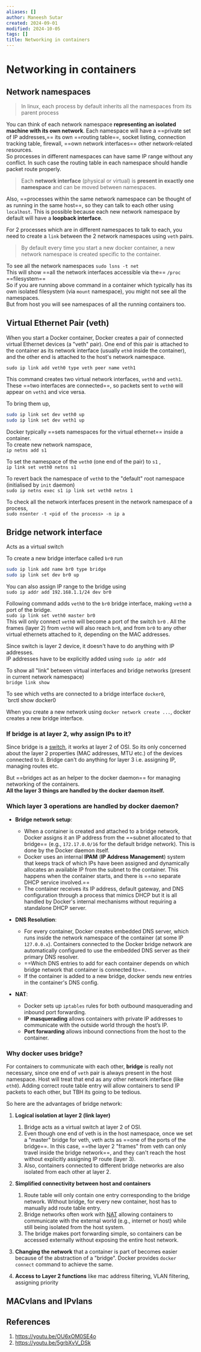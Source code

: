```yaml
---
aliases: []
author: Maneesh Sutar
created: 2024-09-01
modified: 2024-10-05
tags: []
title: Networking in containers
---
```


# Networking in containers

## Network namespaces

 > 
 > In linux, each process by default inherits all the namespaces from its parent process

You can think of each network namespace **representing an isolated machine with its own network**. Each namespace will have a ==private set of IP addresses,== its own ==routing table==, socket listing, connection tracking table, firewall, ==own network interfaces== other network-related resources.  
So processes in different namespaces can have same IP range without any conflict. In such case the routing table in each namespace should handle packet route properly.

 > 
 > Each **network interface** (physical or virtual) is **present in exactly one namespace** and can be moved between namespaces.

Also, ==processes within the same network namespace can be thought of as running in the same host==, so they can talk to each other using `localhost`. This is possible because each new network namespace by default will have a **loopback interface**.

For 2 processes which are in different namespaces to talk to each, you need to create a `link` between the 2 network namespaces using `veth` pairs.

 > 
 > By default every time you start a new docker container, a new network namespace is created specific to the container.

To see all the network namespaces `sudo lsns -t net`  
This will show ==all the network interfaces accessible via the== `/proc` ==filesystem==  
So if you are running above command in a container which typically has its own isolated filesystem (via `mount` namespace), you might not see all the namespaces.  
But from host you will see namespaces of all the running containers too.

## Virtual Ethernet Pair (veth)

When you start a Docker container, Docker creates a pair of connected virtual Ethernet devices (a "veth" pair). One end of this pair is attached to the container as its network interface (usually `eth0` inside the container), and the other end is attached to the host's network namespace.

`sudo ip link add veth0 type veth peer name veth1`

This command creates two virtual network interfaces, `veth0` and `veth1`. These ==two interfaces are connected==, so packets sent to `veth0` will appear on `veth1` and vice versa.

To bring them up,

````bash
sudo ip link set dev veth0 up
sudo ip link set dev veth1 up
````

Docker typically ==sets namespaces for the virtual ethernet== inside a container.  
To create new network namspace,  
`ip netns add s1`

To set the namespace of the `veth0` (one end of the pair) to `s1` ,  
`ip link set veth0 netns s1`

To revert back the namespace of `veth0` to the "default" root namespace (initialised by `init` daemon)  
`sudo ip netns exec s1 ip link set veth0 netns 1`

To check all the network interfaces present in the network namespace of a process,  
`sudo nsenter -t <pid of the process> -n ip a`

## Bridge network interface

Acts as a virtual switch

To create a new bridge interface called `br0` run

````bash
sudo ip link add name br0 type bridge 
sudo ip link set dev br0 up
````

You can also assign IP range to the bridge using  
`sudo ip addr add 192.168.1.1/24 dev br0`

Following command adds `veth0` to the `br0` bridge interface, making `veth0` a port of the bridge.  
`sudo ip link set veth0 master br0`  
This will only connect `veth0` will become a port of the switch `br0` . All the frames (layer 2) from `veth0` will also reach `br0`, and from `br0` to any other virtual ethernets attached to it, depending on the MAC addresses.

Since switch is layer 2 device, it doesn't have to do anything with IP addresses.  
IP addresses have to be explicitly added using `sudo ip addr add`

To show all "link" between virtual interfaces and bridge networks (present in current network namespace)  
`bridge link show`

To see which veths are connected to a bridge interface `docker0`,  
\`brctl show docker0

When you create a new network using  `docker network create ...`, docker creates a new bridge interface.

### If bridge is at layer 2, why assign IPs to it?

Since bridge is a [switch](../ComputerNetworking/network_devices.md), it works at layer 2 of OSI. So its only concerned about the layer 2 properties (MAC addresses, MTU etc.) of  the devices connected to it.  Bridge can't do anything for layer 3 i.e. assigning IP, managing routes etc.

But ==bridges act as an helper to the docker daemon== for managing networking of the containers.  
**All the layer 3 things are handled by the docker daemon itself.**

### Which layer 3 operations are handled by docker daemon?

* **Bridge network setup**:
  
  * When a container is created and attached to a bridge network, Docker assigns it an IP address from the ==subnet allocated to that bridge== (e.g., `172.17.0.0/16` for the default bridge network). This is done by the Docker daemon itself.
  * Docker uses an internal **IPAM** (**IP Address Management**) system that keeps track of which IPs have been assigned and dynamically allocates an available IP from the subnet to the container. This happens when the container starts, and there is ==no separate DHCP service involved.==
  * The container receives its IP address, default gateway, and DNS configuration through a process that mimics DHCP but it is all handled by Docker's internal mechanisms without requiring a standalone DHCP server.
* **DNS Resolution**:
  
  * For every container, Docker creates embedded DNS server, which runs inside the network namespace of the container (at some IP `127.0.0.x`). Containers connected to the Docker bridge network are automatically configured to use the embedded DNS server as their primary DNS resolver.
  * ==Which DNS entries to add for each container depends on which bridge network that container is connected to==.
  * If the container is added to a new bridge, docker sends new entries in the container's DNS config.
* **NAT**:
  
  * Docker sets up `iptables` rules for both outbound masquerading and inbound port forwarding.
  * **IP masquerading** allows containers with private IP addresses to communicate with the outside world through the host’s IP.
  * **Port forwarding** allows inbound connections from the host to the container.

### Why docker uses bridge?

For containers to communicate with each other, **bridge** is really not necessary, since one end of `veth` pair is always present in the host namespace. Host will treat that end as any other network interface (like `eth0`). Adding correct route table entry will allow containers to send IP packets to each other, but TBH its going to be tedious.

So here are the advantages of bridge network:

1. **Logical isolation at layer 2 (link layer)**
   
   1. Bridge acts as a virtual switch at layer 2 of OSI.
   1. Even though one end of veth is in the host namespace, once we set a "master" bridge for veth, veth acts as ==one of the ports of the bridge==. In this case, ==the layer 2 "frames" from veth can only travel inside the bridge network==, and they can't reach the host without explicitly assigning IP route (layer 3).
   1. Also, containers connected to different bridge networks are also isolated from each other at layer 2.
1. **Simplified connectivity between host and containers**
   
   1. Route table will only contain one entry corresponding to the bridge network. Without bridge, for every new container, host has to manually add route table entry.
   1. Bridge networks often work with [NAT](../ComputerNetworking/NAT.md) allowing containers to communicate with the external world (e.g., internet or host) while still being isolated from the host system.
   1. The bridge makes port forwarding simple, so containers can be accessed externally without exposing the entire host network.
1. **Changing the network** that a container is part of becomes easier because of the abstraction of a "bridge". Docker provides `docker connect` command to achieve the same.

1. **Access to Layer 2 functions** like mac address filtering, VLAN filtering, assigning priority

## MACvlans and IPvlans

## References

1. <https://youtu.be/OU6xOM0SE4o>
1. <https://youtu.be/5grbXvV_DSk>
